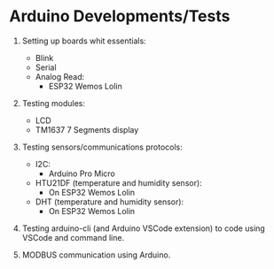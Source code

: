 # Arduino Developments/Tests

1. Setting up boards whit essentials:
    - Blink
    - Serial
    - Analog Read:
        - ESP32 Wemos Lolin

2. Testing modules:
    - LCD
    - TM1637 7 Segments display

3. Testing sensors/communications protocols:
    * I2C:
        - Arduino Pro Micro
    * HTU21DF (temperature and humidity sensor):
        - On ESP32 Wemos Lolin
    * DHT (temperature and humidity sensor):
        - On ESP32 Wemos Lolin

4. Testing arduino-cli (and Arduino VSCode extension) to code using VSCode and command line.

5. MODBUS communication using Arduino.